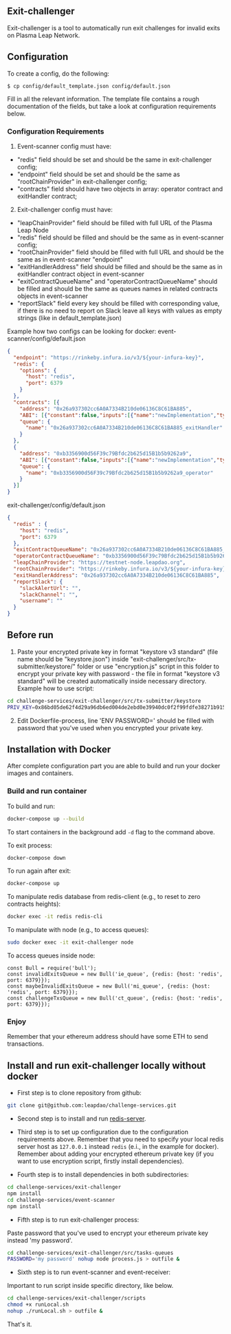 ## Exit-challenger

Exit-challenger is a tool to automatically run exit challenges for invalid exits on Plasma Leap Network.

## Configuration
To create a config, do the following:
```
$ cp config/default_template.json config/default.json
```
Fill in all the relevant information. The template file contains a rough documentation of the fields, but take a look at configuration requirements below.

### Configuration Requirements
1. Event-scanner config must have:
- "redis" field should be set and should be the same in exit-challenger config;
- "endpoint" field should be set and should be the same as "rootChainProvider" in exit-challenger config;
- "contracts" field should have two objects in array: operator contract and exitHandler contract;
2. Exit-challenger config must have:
- "leapChainProvider" field should be filled with full URL of the Plasma Leap Node
- "redis" field should be filled and should be the same as in event-scanner config;
- "rootChainProvider" field should be filled with full URL and should be the same as in event-scanner "endpoint"
- "exitHandlerAddress" field should be filled and should be the same as in exitHandler contract object in event-scanner
- "exitContractQueueName" and "operatorContractQueueName" should be filled and should be the same as queues names in related contracts objects in event-scanner
- "reportSlack" field every key should be filled with corresponding value, if there is no need to report on Slack leave all keys with values as empty strings (like in default_template.json)

Example how two configs can be looking for docker:
event-scanner/config/default.json
```json
{
  "endpoint": "https://rinkeby.infura.io/v3/${your-infura-key}",
  "redis": {
    "options": {
      "host": "redis",
      "port": 6379
    }
  },
  "contracts": [{
    "address": "0x26a937302cc6A0A7334B210de06136C8C61BA885",
    "ABI": [{"constant":false,"inputs":[{"name":"newImplementation","type":"address"}],"name":"upgradeTo","outputs":[],"payable":false,"stateMutability":"nonpayable","type":"function"},{"constant":false,"inputs":[{"name":"newImplementation","type":"address"},{"name":"data","type":"bytes"}],"name":"upgradeToAndCall","outputs":[],"payable":true,"stateMutability":"payable","type":"function"},{"constant":false,"inputs":[],"name":"implementation","outputs":[{"name":"","type":"address"}],"payable":false,"stateMutability":"nonpayable","type":"function"},{"constant":false,"inputs":[{"name":"newAdmin","type":"address"}],"name":"changeAdmin","outputs":[],"payable":false,"stateMutability":"nonpayable","type":"function"},{"constant":false,"inputs":[{"name":"data","type":"bytes"}],"name":"applyProposal","outputs":[{"name":"","type":"bool"}],"payable":false,"stateMutability":"nonpayable","type":"function"},{"constant":false,"inputs":[],"name":"admin","outputs":[{"name":"","type":"address"}],"payable":false,"stateMutability":"nonpayable","type":"function"},{"inputs":[{"name":"_implementation","type":"address"},{"name":"_data","type":"bytes"}],"payable":true,"stateMutability":"payable","type":"constructor"},{"payable":true,"stateMutability":"payable","type":"fallback"},{"anonymous":false,"inputs":[{"indexed":false,"name":"previousAdmin","type":"address"},{"indexed":false,"name":"newAdmin","type":"address"}],"name":"AdminChanged","type":"event"},{"anonymous":false,"inputs":[{"indexed":true,"name":"implementation","type":"address"}],"name":"Upgraded","type":"event"}],
    "queue": {
      "name": "0x26a937302cc6A0A7334B210de06136C8C61BA885_exitHandler"
    }
  },
  {
    "address": "0xb3356900d56F39c79Bfdc2b625d15B1b5b9262a9",
    "ABI": [{"constant":false,"inputs":[{"name":"newImplementation","type":"address"}],"name":"upgradeTo","outputs":[],"payable":false,"stateMutability":"nonpayable","type":"function"},{"constant":false,"inputs":[{"name":"newImplementation","type":"address"},{"name":"data","type":"bytes"}],"name":"upgradeToAndCall","outputs":[],"payable":true,"stateMutability":"payable","type":"function"},{"constant":false,"inputs":[],"name":"implementation","outputs":[{"name":"","type":"address"}],"payable":false,"stateMutability":"nonpayable","type":"function"},{"constant":false,"inputs":[{"name":"newAdmin","type":"address"}],"name":"changeAdmin","outputs":[],"payable":false,"stateMutability":"nonpayable","type":"function"},{"constant":false,"inputs":[{"name":"data","type":"bytes"}],"name":"applyProposal","outputs":[{"name":"","type":"bool"}],"payable":false,"stateMutability":"nonpayable","type":"function"},{"constant":false,"inputs":[],"name":"admin","outputs":[{"name":"","type":"address"}],"payable":false,"stateMutability":"nonpayable","type":"function"},{"inputs":[{"name":"_implementation","type":"address"},{"name":"_data","type":"bytes"}],"payable":true,"stateMutability":"payable","type":"constructor"},{"payable":true,"stateMutability":"payable","type":"fallback"},{"anonymous":false,"inputs":[{"indexed":false,"name":"previousAdmin","type":"address"},{"indexed":false,"name":"newAdmin","type":"address"}],"name":"AdminChanged","type":"event"},{"anonymous":false,"inputs":[{"indexed":true,"name":"implementation","type":"address"}],"name":"Upgraded","type":"event"}],
    "queue": {
      "name": "0xb3356900d56F39c79Bfdc2b625d15B1b5b9262a9_operator"
    }
  }]
}

```
exit-challenger/config/default.json
```json
{
  "redis" : {
    "host": "redis",
    "port": 6379
  },
  "exitContractQueueName": "0x26a937302cc6A0A7334B210de06136C8C61BA885_exitHandler",
  "operatorContractQueueName": "0xb3356900d56F39c79Bfdc2b625d15B1b5b9262a9_operator",
  "leapChainProvider": "https://testnet-node.leapdao.org",
  "rootChainProvider": "https://rinkeby.infura.io/v3/${your-infura-key}",
  "exitHandlerAddress": "0x26a937302cc6A0A7334B210de06136C8C61BA885",
  "reportSlack": {
    "slackAlertUrl": "",
    "slackChannel": "",
    "username": ""
  }
}
```

## Before run
1. Paste your encrypted private key in format "keystore v3 standard" (file name should be "keystore.json") inside "exit-challenger/src/tx-submitter/keystore/" folder or use "encryption.js" script in this folder to encrypt your private key with password - the file in format "keystore v3 standard" will be created automatically inside necessary directory.
Example how to use script:
```sh
cd challenge-services/exit-challenger/src/tx-submitter/keystore
PRIV_KEY=0x86bd05de62f4d29a96db6ed004de2ebd0e39940dc0f2f99fdfe38271b9152901 PASSWORD='my password' node encryption.js
```

2. Edit Dockerfile-process, line 'ENV PASSWORD=' should be filled with password that you've used when you encrypted your private key.

## Installation with Docker

After complete configuration part you are able to build and run your docker images and containers.

### Build and run container
To build and run:
```sh
docker-compose up --build
```
To start containers in the background add `-d` flag to the command above.

To exit process:
```sh
docker-compose down
```
To run again after exit:
```sh
docker-compose up
```

To manipulate redis database from redis-client (e.g., to reset to zero contracts heights):
```sh
docker exec -it redis redis-cli
```
To manipulate with node (e.g., to access queues):
```sh
sudo docker exec -it exit-challenger node
```
To access queues inside node:
```Node
const Bull = require('bull');
const invalidExitsQueue = new Bull('ie_queue', {redis: {host: 'redis', port: 6379}});
const maybeInvalidExitsQueue = new Bull('mi_queue', {redis: {host: 'redis', port: 6379}});
const challengeTxsQueue = new Bull('ct_queue', {redis: {host: 'redis', port: 6379}});
```

### Enjoy
Remember that your ethereum address should have some ETH to send transactions.

## Install and run exit-challenger locally without docker

- First step is to clone repository from github:

```sh
git clone git@github.com:leapdao/challenge-services.git
```
- Second step is to install and run [redis-server](https://redis.io/download).

- Third step is to set up configuration due to the configuration requirements above. Remember that you need to specify your local redis server host as `127.0.0.1` instead `redis` (e.i., in the example for docker). Remember about adding your encrypted ethereum private key (if you want to use encryption script, firstly install dependencies).

- Fourth step is to install dependencies in both subdirectories:

```sh
cd challenge-services/exit-challenger
npm install
cd challenge-services/event-scanner
npm install
```

- Fifth step is to run exit-challenger process:

Paste password that you've used to encrypt your ethereum private key instead 'my password'.
```sh
cd challenge-services/exit-challenger/src/tasks-queues
PASSWORD='my password' nohup node process.js > outfile &
```

- Sixth step is to run event-scanner and event-receiver:

Important to run script inside specific directory, like below.
```sh
cd challenge-services/exit-challenger/scripts
chmod +x runLocal.sh
nohup ./runLocal.sh > outfile &
```

That's it.
